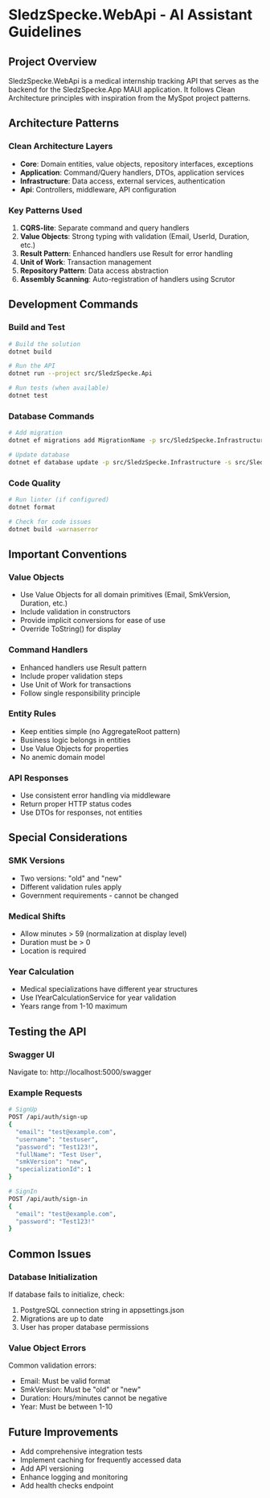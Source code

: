 # SledzSpecke.WebApi - AI Assistant Guidelines

## Project Overview
SledzSpecke.WebApi is a medical internship tracking API that serves as the backend for the SledzSpecke.App MAUI application. It follows Clean Architecture principles with inspiration from the MySpot project patterns.

## Architecture Patterns

### Clean Architecture Layers
- **Core**: Domain entities, value objects, repository interfaces, exceptions
- **Application**: Command/Query handlers, DTOs, application services
- **Infrastructure**: Data access, external services, authentication
- **Api**: Controllers, middleware, API configuration

### Key Patterns Used
1. **CQRS-lite**: Separate command and query handlers
2. **Value Objects**: Strong typing with validation (Email, UserId, Duration, etc.)
3. **Result Pattern**: Enhanced handlers use Result<T> for error handling
4. **Unit of Work**: Transaction management
5. **Repository Pattern**: Data access abstraction
6. **Assembly Scanning**: Auto-registration of handlers using Scrutor

## Development Commands

### Build and Test
```bash
# Build the solution
dotnet build

# Run the API
dotnet run --project src/SledzSpecke.Api

# Run tests (when available)
dotnet test
```

### Database Commands
```bash
# Add migration
dotnet ef migrations add MigrationName -p src/SledzSpecke.Infrastructure -s src/SledzSpecke.Api

# Update database
dotnet ef database update -p src/SledzSpecke.Infrastructure -s src/SledzSpecke.Api
```

### Code Quality
```bash
# Run linter (if configured)
dotnet format

# Check for code issues
dotnet build -warnaserror
```

## Important Conventions

### Value Objects
- Use Value Objects for all domain primitives (Email, SmkVersion, Duration, etc.)
- Include validation in constructors
- Provide implicit conversions for ease of use
- Override ToString() for display

### Command Handlers
- Enhanced handlers use Result pattern
- Include proper validation steps
- Use Unit of Work for transactions
- Follow single responsibility principle

### Entity Rules
- Keep entities simple (no AggregateRoot pattern)
- Business logic belongs in entities
- Use Value Objects for properties
- No anemic domain model

### API Responses
- Use consistent error handling via middleware
- Return proper HTTP status codes
- Use DTOs for responses, not entities

## Special Considerations

### SMK Versions
- Two versions: "old" and "new"
- Different validation rules apply
- Government requirements - cannot be changed

### Medical Shifts
- Allow minutes > 59 (normalization at display level)
- Duration must be > 0
- Location is required

### Year Calculation
- Medical specializations have different year structures
- Use IYearCalculationService for year validation
- Years range from 1-10 maximum

## Testing the API

### Swagger UI
Navigate to: http://localhost:5000/swagger

### Example Requests
```bash
# SignUp
POST /api/auth/sign-up
{
  "email": "test@example.com",
  "username": "testuser",
  "password": "Test123!",
  "fullName": "Test User",
  "smkVersion": "new",
  "specializationId": 1
}

# SignIn
POST /api/auth/sign-in
{
  "email": "test@example.com",
  "password": "Test123!"
}
```

## Common Issues

### Database Initialization
If database fails to initialize, check:
1. PostgreSQL connection string in appsettings.json
2. Migrations are up to date
3. User has proper database permissions

### Value Object Errors
Common validation errors:
- Email: Must be valid format
- SmkVersion: Must be "old" or "new"
- Duration: Hours/minutes cannot be negative
- Year: Must be between 1-10

## Future Improvements
- Add comprehensive integration tests
- Implement caching for frequently accessed data
- Add API versioning
- Enhance logging and monitoring
- Add health checks endpoint